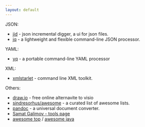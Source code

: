 ```yaml
---
layout: default
---
```



JSON:

* [jid](https://github.com/simeji/jid) - json incremental digger, a ui for json files.
* [jq](https://stedolan.github.io/jq/) - a lightweight and flexible command-line JSON processor.

YAML:

* [yq](https://github.com/mikefarah/yq) - a portable command-line YAML processor

XML:

* [xmlstarlet](http://xmlstar.sourceforge.net/) - command line XML toolkit.

Others:

* [draw.io](https://www.draw.io/) - free online alternavite to visio
* [sindresorhus/awesome](https://github.com/sindresorhus/awesome) - a curated list of awesome lists.
* [pandoc](https://pandoc.org/) - a universal document converter.
* [Samat Galimov - tools page](https://samat.me/tools/)
* [awesome top](https://github.com/sindresorhus/awesome) / [awesome java](https://github.com/akullpp/awesome-java)

